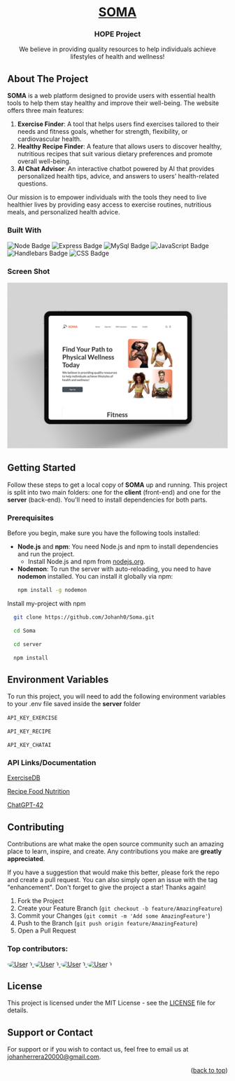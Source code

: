 <div align="center">
  <a href="https://github.com/Johanh0/Soma">
    <h1>SOMA</h1>
  </a>

  <h3 align="center">HOPE Project</h3>

  <p align="center">
We believe in providing quality resources to help individuals achieve lifestyles of health and wellness!
  </p>
</div>

<!-- ABOUT THE PROJECT -->

## About The Project

**SOMA** is a web platform designed to provide users with essential health tools to help them stay healthy and improve their well-being. The website offers three main features:

1. **Exercise Finder**: A tool that helps users find exercises tailored to their needs and fitness goals, whether for strength, flexibility, or cardiovascular health.
2. **Healthy Recipe Finder**: A feature that allows users to discover healthy, nutritious recipes that suit various dietary preferences and promote overall well-being.
3. **AI Chat Advisor**: An interactive chatbot powered by AI that provides personalized health tips, advice, and answers to users' health-related questions.

Our mission is to empower individuals with the tools they need to live healthier lives by providing easy access to exercise routines, nutritious meals, and personalized health advice.

### Built With

![Node Badge](https://img.shields.io/badge/Node.js-5FA04E.svg?style=for-the-badge&logo=nodedotjs&logoColor=white)
![Express Badge](https://img.shields.io/badge/Express-000000.svg?style=for-the-badge&logo=Express&logoColor=white)
![MySql Badge](https://img.shields.io/badge/MySQL-4479A1.svg?style=for-the-badge&logo=MySQL&logoColor=white)
![JavaScript Badge](https://img.shields.io/badge/JavaScript-F7DF1E.svg?style=for-the-badge&logo=JavaScript&logoColor=black)
![Handlebars Badge](https://img.shields.io/badge/Handlebars.js-000000.svg?style=for-the-badge&logo=handlebarsdotjs&logoColor=white)
![CSS Badge](https://img.shields.io/badge/CSS3-1572B6.svg?style=for-the-badge&logo=CSS3&logoColor=white)

### Screen Shot

[![Product Name Screen Shot][product-screenshot]](https://example.com)

<!-- GETTING STARTED -->

## Getting Started

Follow these steps to get a local copy of **SOMA** up and running. This project is split into two main folders: one for the **client** (front-end) and one for the **server** (back-end). You'll need to install dependencies for both parts.

### Prerequisites

Before you begin, make sure you have the following tools installed:

- **Node.js** and **npm**: You need Node.js and npm to install dependencies and run the project.
  - Install Node.js and npm from [nodejs.org](https://nodejs.org/).
- **Nodemon**: To run the server with auto-reloading, you need to have **nodemon** installed. You can install it globally via npm:
  ```sh
  npm install -g nodemon
  ```

Install my-project with npm

```bash
  git clone https://github.com/Johanh0/Soma.git

```

```bash
  cd Soma
```

```bash
  cd server
```

```bash
  npm install
```

## Environment Variables

To run this project, you will need to add the following environment variables to your .env file saved inside the **server** folder

`API_KEY_EXERCISE`

`API_KEY_RECIPE`

`API_KEY_CHATAI`

### API Links/Documentation

[ExerciseDB](https://rapidapi.com/justin-WFnsXH_t6/api/exercisedb/playground/apiendpoint_8ae18d70-75aa-4164-b4ef-0afde01402c2)

[Recipe Food Nutrition](https://rapidapi.com/spoonacular/api/recipe-food-nutrition)

[ChatGPT-42](https://rapidapi.com/rphrp1985/api/chatgpt-42)

<!-- CONTRIBUTING -->

## Contributing

Contributions are what make the open source community such an amazing place to learn, inspire, and create. Any contributions you make are **greatly appreciated**.

If you have a suggestion that would make this better, please fork the repo and create a pull request. You can also simply open an issue with the tag "enhancement".
Don't forget to give the project a star! Thanks again!

1. Fork the Project
2. Create your Feature Branch (`git checkout -b feature/AmazingFeature`)
3. Commit your Changes (`git commit -m 'Add some AmazingFeature'`)
4. Push to the Branch (`git push origin feature/AmazingFeature`)
5. Open a Pull Request

### Top contributors:

<a href="https://github.com/Johanh0">
    <img src="https://avatars.githubusercontent.com/u/69118220" alt="User 1" style="border-radius: 50%; width: 100px; height: 100px;" />
</a>
<a href="https://github.com/CierraGaddy">
    <img src="https://avatars.githubusercontent.com/u/142933217" alt="User 1" style="border-radius: 50%; width: 100px; height: 100px;" />
</a>
<a href="https://github.com/BKotay">
    <img src="https://avatars.githubusercontent.com/u/164114802" alt="User 1" style="border-radius: 50%; width: 100px; height: 100px;" />
</a>
<a href="https://github.com/ddungttran">
    <img src="https://avatars.githubusercontent.com/u/164114802" alt="User 1" style="border-radius: 50%; width: 100px; height: 100px;" />
</a>

<!-- LICENSE -->

## License

This project is licensed under the MIT License - see the [LICENSE](LICENSE) file for details.

## Support or Contact

For support or if you wish to contact us, feel free to email us at [johanherrera20000@gmail.com](mailto:johanherrera20000@gmail.com).

<p align="right">(<a href="#readme-top">back to top</a>)</p>

<!-- MARKDOWN LINKS & IMAGES -->

[product-screenshot]: client/public/assets/img/cover.png
